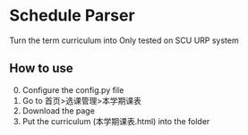 # Schedule Parser
Turn the term curriculum into
Only tested on SCU URP system  

## How to use
0. Configure the config.py file
1. Go to 首页>选课管理>本学期课表
2. Download the page
3. Put the curriculum (本学期课表.html) into the folder